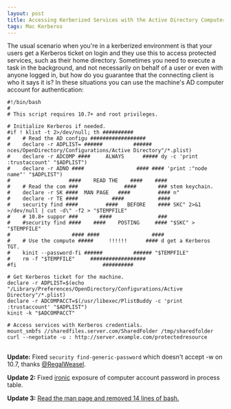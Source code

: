 ```yaml
---
layout: post
title: Accessing Kerberized Services with the Active Directory Computer Account
tags: Mac Kerberos
---
```


The usual scenario when you're in a kerberized environment is that your users get a Kerberos ticket on login and they use this to access protected services, such as their home directory. Sometimes you need to execute a task in the background, and not necessarily on behalf of a user or even with anyone logged in, but how do you guarantee that the connecting client is who it says it is? In these situations you can use the machine's AD computer account for authentication:

<pre><code class="prettyprint lang-sh">#!/bin/bash
#
# This script requires 10.7+ and root privileges.

# Initialize Kerberos if needed.
#if ! klist -t 2>/dev/null; th ##########
#    # Read the AD configu ##################
#    declare -r ADPLIST= ######          ###### nces/OpenDirectory/Configurations/Active Directory"/*.plist)
#    declare -r ADCOMP ####     ALWAYS      ##### dy -c 'print :trustaccount' "$ADPLIST")
#    declare -r ADNO ####                 #### #### 'print :"node name"' "$ADPLIST")
#                   ####    READ THE    ####    ####
#    # Read the com ###               ####       ### stem keychain.
#    declare -r SK ####  MAN PAGE   ####         #### n"
#    declare -r TE ####           ####           ####
#    security find ####         ####   BEFORE    #### SKC" 2>&amp;1 >/dev/null | cut -d\" -f2 > "$TEMPFILE"
#    # 10.8+ suppor ###       ####               ###
#    #security find ####    ####    POSTING     #### "$SKC" > "$TEMPFILE"
#                    #### ####                 ####
#    # Use the compute #####     !!!!!!      #### d get a Kerberos TGT.
#    kinit --password-fi ######          ###### "$TEMPFILE"
#    rm -f "$TEMPFILE"     ##################
#fi                            ##########

# Get Kerberos ticket for the machine.
declare -r ADPLIST=$(echo "/Library/Preferences/OpenDirectory/Configurations/Active Directory"/*.plist)
declare -r ADCOMPACCT=$(/usr/libexec/PlistBuddy -c 'print :trustaccount' "$ADPLIST")
kinit -k "$ADCOMPACCT"

# Access services with Kerberos credentials.
mount_smbfs //sharedfiles.server.com/SharedFolder /tmp/sharedfolder
curl --negotiate -u : http://server.example.com/protectedresource
</code>
</pre>

**Update:** Fixed `security find-generic-password` which doesn't accept -w on 10.7, thanks [@RegalWeasel](https://twitter.com/RegalWeasel/status/337288903570644992).

**Update 2:** Fixed [ironic](/2013/09/13/irony-is-a-b.html) exposure of computer account password in process table.

**Update 3:** [Read the man page and removed 14 lines of bash.](/2013/11/05/accessing-kerberized-services-with-ad-computer-acct.html)
